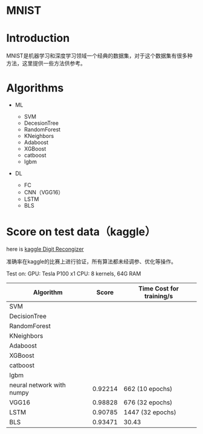 MNIST
===
# Introduction
MNIST是机器学习和深度学习领域一个经典的数据集，对于这个数据集有很多种方法，这里提供一些方法供参考。
# Algorithms
* ML
  * SVM
  * DecesionTree
  * RandomForest
  * KNeighbors
  * Adaboost
  * XGBoost
  * catboost
  * lgbm
  
* DL
  * FC
  * CNN（VGG16）
  * LSTM
  * BLS

# Score on test data（kaggle）
here is [kaggle Digit Recongizer](https://www.kaggle.com/c/digit-recognizer)

准确率在kaggle的比赛上进行验证，所有算法都未经调参、优化等操作。

Test on: GPU: Tesla P100 x1
         CPU: 8 kernels, 64G RAM
         
|Algorithm|Score|Time Cost for training/s|
|--|--|--|
|SVM| | |
|DecisionTree| | |
|RandomForest|  | |
|KNeighbors| | |
| Adaboost | | |
|XGBoost| | |
|catboost | | |
|lgbm| | |
|neural network with numpy |0.92214 |662 (10 epochs)|
|VGG16|0.98828| 676 (32 epochs)|
|LSTM| 0.90785|1447 (32 epochs)|
|BLS|0.93471 |30.43|
